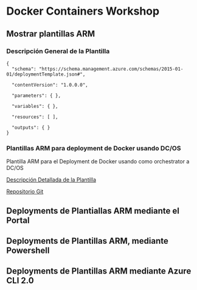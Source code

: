 # Docker Containers Workshop

## Mostrar plantillas ARM

### Descripción General de la Plantilla

```
{
  "schema": "https://schema.management.azure.com/schemas/2015-01-01/deploymentTemplate.json#",
 
  "contentVersion": "1.0.0.0",
 
  "parameters": { },
 
  "variables": { },
 
  "resources": [ ],
 
  "outputs": { }
}
```

### Plantillas ARM para deployment de Docker usando DC/OS

Plantilla ARM para el Deployment de Docker usando como orchestrator a DC/OS

[Descripción Detallada de la Plantilla](https://docs.microsoft.com/en-us/azure/container-service/container-service-mesos-marathon-ui)

[Repositorio Git](https://github.com/Azure/azure-quickstart-templates/tree/master/101-acs-dcos)

## Deployments de Plantiallas ARM mediante el Portal

## Deployments de Plantillas ARM, mediante Powershell

## Deployments de Plantillas ARM mediante Azure CLI 2.0

